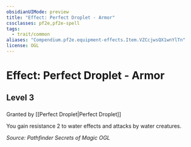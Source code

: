 ```yaml
---
obsidianUIMode: preview
title: "Effect: Perfect Droplet - Armor"
cssclasses: pf2e,pf2e-spell
tags:
  - trait/common
aliases: "Compendium.pf2e.equipment-effects.Item.VZCcjwsQX1wnYlTn"
license: OGL
---
```

# Effect: Perfect Droplet - Armor
## Level 3
### 






Granted by [[Perfect Droplet|Perfect Droplet]]

You gain resistance 2 to water effects and attacks by water creatures.

*Source: Pathfinder Secrets of Magic*
*OGL*